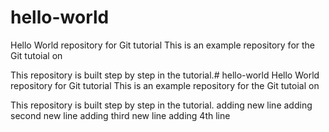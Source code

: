 # hello-world
Hello World repository for Git tutorial
This is an example repository for the Git tutoial on

This repository is built step by step in the tutorial.# hello-world
Hello World repository for Git tutorial
This is an example repository for the Git tutoial on

This repository is built step by step in the tutorial.
adding new line
adding second new line
adding third new line
adding 4th line
